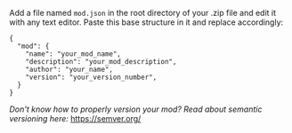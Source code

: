 Add a file named `mod.json` in the root directory of your .zip file and edit it with any text editor. 
Paste this base structure in it and replace accordingly:
```
{
  "mod": {
    "name": "your_mod_name",
    "description": "your_mod_description",
    "author": "your_name",
    "version": "your_version_number",
  }
}
```
*Don't know how to properly version your mod? Read about semantic versioning here:*
https://semver.org/ 
